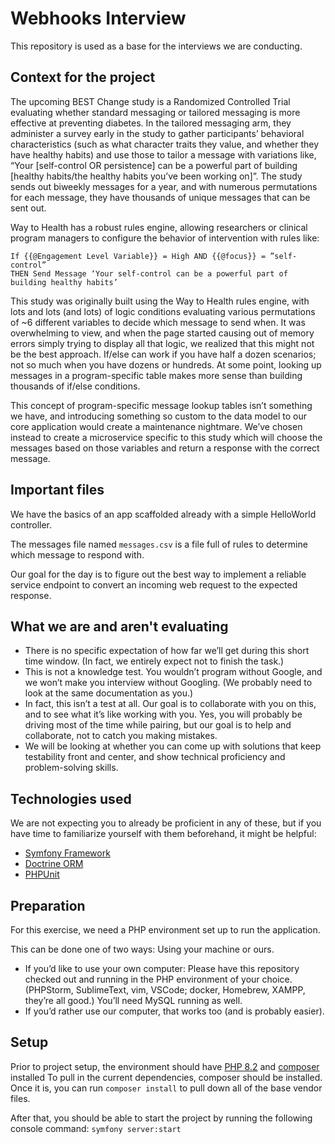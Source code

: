 # Webhooks Interview

This repository is used as a base for the interviews we are conducting.

## Context for the project

The upcoming BEST Change study is a Randomized Controlled Trial evaluating whether standard messaging or tailored messaging is more effective at preventing diabetes. In the tailored messaging arm, they administer a survey early in the study to gather participants’ behavioral characteristics (such as what character traits they value, and whether they have healthy habits) and use those to tailor a message with variations like, “Your [self-control OR persistence] can be a powerful part of building [healthy habits/the healthy habits you’ve been working on]”. The study sends out biweekly messages for a year, and with numerous permutations for each message, they have thousands of unique messages that can be sent out.

Way to Health has a robust rules engine, allowing researchers or clinical program managers to configure the behavior of intervention with rules like:

```
If {{@Engagement Level Variable}} = High AND {{@focus}} = ”self-control”
THEN Send Message ‘Your self-control can be a powerful part of building healthy habits’
```

This study was originally built using the Way to Health rules engine, with lots and lots (and lots) of logic conditions evaluating various permutations of ~6 different variables to decide which message to send when. It was overwhelming to view, and when the page started causing out of memory errors simply trying to display all that logic, we realized that this might not be the best approach. If/else can work if you have half a dozen scenarios; not so much when you have dozens or hundreds. At some point, looking up messages in a program-specific table makes more sense than building thousands of if/else conditions. 

This concept of program-specific message lookup tables isn’t something we have, and introducing something so custom to the data model to our core application would create a maintenance nightmare. We’ve chosen instead to create a microservice specific to this study which will choose the messages based on those variables and return a response with the correct message.

## Important files

We have the basics of an app scaffolded already with a simple HelloWorld controller.  

The messages file named `messages.csv` is a file full of rules to determine which message to respond with.  

Our goal for the day is to figure out the best way to implement a reliable service endpoint to convert an incoming web request to the expected response.

## What we are and aren't evaluating

* There is no specific expectation of how far we’ll get during this short time window. (In fact, we entirely expect not to finish the task.)  
* This is not a knowledge test. You wouldn’t program without Google, and we won’t make you interview without Googling. (We probably need to look at the same documentation as you.)  
* In fact, this isn’t a test at all. Our goal is to collaborate with you on this, and to see what it’s like working with you. Yes, you will probably be driving most of the time while pairing, but our goal is to help and collaborate, not to catch you making mistakes.  
* We will be looking at whether you can come up with solutions that keep testability front and center, and show technical proficiency and problem-solving skills.

## Technologies used

We are not expecting you to already be proficient in any of these, but if you have time to familiarize yourself with them beforehand, it might be helpful:
* [Symfony Framework](https://symfony.com/releases/7.1)
* [Doctrine ORM](https://www.doctrine-project.org/projects/doctrine-orm/en/3.2/index.html)
* [PHPUnit](https://phpunit.de/announcements/phpunit-9.html)

## Preparation

For this exercise, we need a PHP environment set up to run the application. 

This can be done one of two ways: Using your machine or ours.

* If you’d like to use your own computer: Please have this repository checked out and running in the PHP environment of your choice. (PHPStorm, SublimeText, vim, VSCode; docker, Homebrew, XAMPP, they’re all good.) You’ll need MySQL running as well.
* If you’d rather use our computer, that works too (and is probably easier).

## Setup

Prior to project setup, the environment should have [PHP 8.2](https://www.php.net/releases/8.2/en.php) and [composer](https://getcomposer.org/) installed
To pull in the current dependencies, composer should be installed.
Once it is, you can run `composer install` to pull down all of the base vendor files.

After that, you should be able to start the project by running the following console command:
`symfony server:start`
